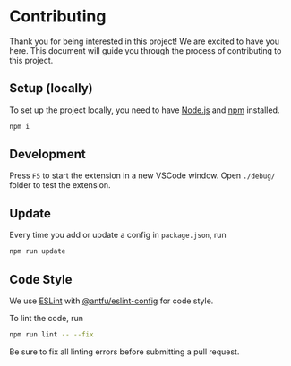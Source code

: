 # Contributing

Thank you for being interested in this project! We are excited to have you here. This document will guide you through the process of contributing to this project.

## Setup (locally)

To set up the project locally, you need to have [Node.js](https://nodejs.org/en/) and [npm](https://www.npmjs.com/) installed.

```bash
npm i
```

## Development

Press `F5` to start the extension in a new VSCode window. Open `./debug/` folder to test the extension.

## Update

Every time you add or update a config in `package.json`, run

```bash
npm run update
```

## Code Style

We use [ESLint](https://eslint.org/) with [@antfu/eslint-config](https://github.com/antfu/eslint-config) for code style.

To lint the code, run

```bash
npm run lint -- --fix
```

Be sure to fix all linting errors before submitting a pull request.
